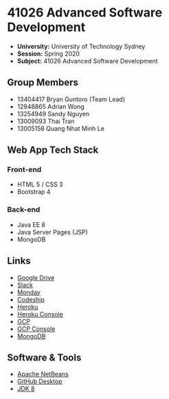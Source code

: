 # 41026 Advanced Software Development

- **University:** University of Technology Sydney
- **Session:** Spring 2020
- **Subject:** 41026 Advanced Software Development

## Group Members

- 13404417 Bryan Guntoro (Team Lead)
- 12948865 Adrian Wong
- 13254949 Sandy Nguyen
- 13009093 Thai Tran
- 13005158 Quang Nhat Minh Le

## Web App Tech Stack

### Front-end
- HTML 5 / CSS 3
- Bootstrap 4

### Back-end
- Java EE 8
- Java Server Pages (JSP)
- MongoDB

## Links

- [Google Drive](https://drive.google.com/drive/folders/1hYSAZWtSsTQhhmAIcCVMuD98-YkmWGMC?usp=sharing)
- [Slack](https://app.slack.com/client/T0187MBJ8E6/C018XGMRZSL)
- [Monday](https://introdcution-to-software-development.monday.com/boards/676182606)
- [Codeship](https://app.codeship.com/rapid-clean)
- [Heroku](https://rapidclean.herokuapp.com/)
- [Heroku Console](https://dashboard.heroku.com/apps/rapidclean)
- [GCP](https://rapid-clean-287217.ts.r.appspot.com/)
- [GCP Console](https://console.cloud.google.com/home/dashboard?project=rapid-clean-287217)
- [MongoDB](https://www.mlab.com/databases/heroku_t46f2fmd)

## Software & Tools

- [Apache NetBeans](https://netbeans.apache.org/download/index.html)
- [GitHub Desktop](https://desktop.github.com/)
- [JDK 8](https://www.oracle.com/java/technologies/javase/javase-jdk8-downloads.html)

